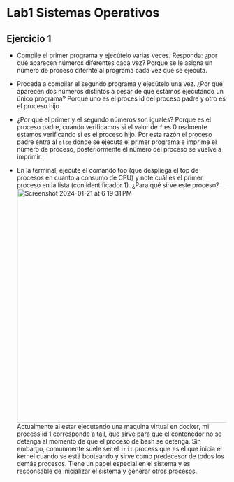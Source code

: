 # Lab1 Sistemas Operativos
## Ejercicio 1

* Compile el primer programa y ejecútelo varias veces. Responda: ¿por qué aparecen números diferentes cada vez?
  Porque se le asigna un número de proceso difernte al programa cada vez que se ejecuta.
  
* Proceda a compilar el segundo programa y ejecútelo una vez. ¿Por qué aparecen dos números distintos a pesar de que estamos ejecutando un único programa?
  Porque uno es el proces id del proceso padre y otro es el proceso hijo
  
* ¿Por qué el primer y el segundo números son iguales?
  Porque es el proceso padre, cuando verificamos si el valor de `f` es 0 realmente estamos verificando si es el proceso hijo.
  Por esta razón el proceso padre entra al `else` donde se ejecuta el primer programa e imprime el número de proceso,
  posteriormente el número del proceso se vuelve a imprimir.
  
* En la terminal, ejecute el comando top (que despliega el top de procesos en cuanto a consumo de CPU) y note cuál es el primer proceso en la lista (con identificador 1). ¿Para qué sirve este proceso?
  <img width="536" alt="Screenshot 2024-01-21 at 6 19 31 PM" src="https://github.com/gusanitor8/lab1_sistos/assets/69366895/4af77022-5b35-41a9-a857-0d374858ba13">
  Actualmente al estar ejecutando una maquina virtual en docker, mi process id 1 corresponde a tail, que sirve para que el contenedor no se detenga al momento de que el proceso de bash se detenga.
  Sin embargo, comunmente suele ser el `init` process que es el que inicia el kernel cuando se está booteando y sirve como predecesor de todos los demás procesos.
  Tiene un papel especial en el sistema y es responsable de inicializar el sistema y generar otros procesos.
